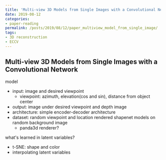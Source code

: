```yaml
---
title: 'Multi-view 3D Models from Single Images with a Convolutional Network'
date: 2019-08-12
categories:
- paper-reading
permalink: /posts/2019/08/12/paper_multiview_model_from_single_image/
tags:
- 3D reconstruction
- ECCV
---
```


## Multi-view 3D Models from Single Images with a Convolutional Network

model
- input: image and desired viewpoint
    - viewpoint: azimuth, elevation(cos and sin), distance from object center
- output: image under desired viewpoint and depth image
- architecture: simple encoder-decoder architecture
- dataset: random viewpoint and location rendered shapenet models on random background image
    - panda3d renderer?

what's learned in latent variables?
- t-SNE: shape and color
- interpolating latent variables
